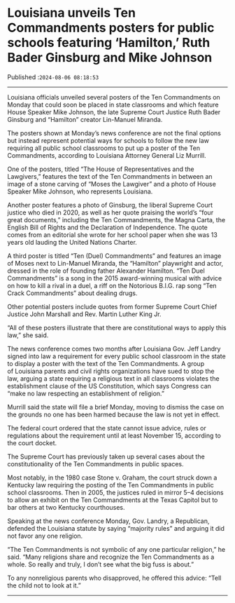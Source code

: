 # Louisiana unveils Ten Commandments posters for public schools featuring ‘Hamilton,’ Ruth Bader Ginsburg and Mike Johnson

Published :`2024-08-06 08:18:53`

---

Louisiana officials unveiled several posters of the Ten Commandments on Monday that could soon be placed in state classrooms and which feature House Speaker Mike Johnson, the late Supreme Court Justice Ruth Bader Ginsburg and “Hamilton” creator Lin-Manuel Miranda.

The posters shown at Monday’s news conference are not the final options but instead represent potential ways for schools to follow the new law requiring all public school classrooms to put up a poster of the Ten Commandments, according to Louisiana Attorney General Liz Murrill.

One of the posters, titled “The House of Representatives and the Lawgivers,” features the text of the Ten Commandments in between an image of a stone carving of “Moses the Lawgiver” and a photo of House Speaker Mike Johnson, who represents Louisiana.

Another poster features a photo of Ginsburg, the liberal Supreme Court justice who died in 2020, as well as her quote praising the world’s “four great documents,” including the Ten Commandments, the Magna Carta, the English Bill of Rights and the Declaration of Independence. The quote comes from an editorial she wrote for her school paper when she was 13 years old lauding the United Nations Charter.

A third poster is titled “Ten (Duel) Commandments” and features an image of Moses next to Lin-Manuel Miranda, the “Hamilton” playwright and actor, dressed in the role of founding father Alexander Hamilton. “Ten Duel Commandments” is a song in the 2015 award-winning musical with advice on how to kill a rival in a duel, a riff on the Notorious B.I.G. rap song “Ten Crack Commandments” about dealing drugs.

Other potential posters include quotes from former Supreme Court Chief Justice John Marshall and Rev. Martin Luther King Jr.

“All of these posters illustrate that there are constitutional ways to apply this law,” she said.

The news conference comes two months after Louisiana Gov. Jeff Landry signed into law a requirement for every public school classroom in the state to display a poster with the text of the Ten Commandments. A group of Louisiana parents and civil rights organizations have sued to stop the law, arguing a state requiring a religious text in all classrooms violates the establishment clause of the US Constitution, which says Congress can “make no law respecting an establishment of religion.”

Murrill said the state will file a brief Monday, moving to dismiss the case on the grounds no one has been harmed because the law is not yet in effect.

The federal court ordered that the state cannot issue advice, rules or regulations about the requirement until at least November 15, according to the court docket.

The Supreme Court has previously taken up several cases about the constitutionality of the Ten Commandments in public spaces.

Most notably, in the 1980 case Stone v. Graham, the court struck down a Kentucky law requiring the posting of the Ten Commandments in public school classrooms. Then in 2005, the justices ruled in mirror 5–4 decisions to allow an exhibit on the Ten Commandments at the Texas Capitol but to bar others at two Kentucky courthouses.

Speaking at the news conference Monday, Gov. Landry, a Republican, defended the Louisiana statute by saying “majority rules” and arguing it did not favor any one religion.

“The Ten Commandments is not symbolic of any one particular religion,” he said. “Many religions share and recognize the Ten Commandments as a whole. So really and truly, I don’t see what the big fuss is about.”

To any nonreligious parents who disapproved, he offered this advice: “Tell the child not to look at it.”

---

